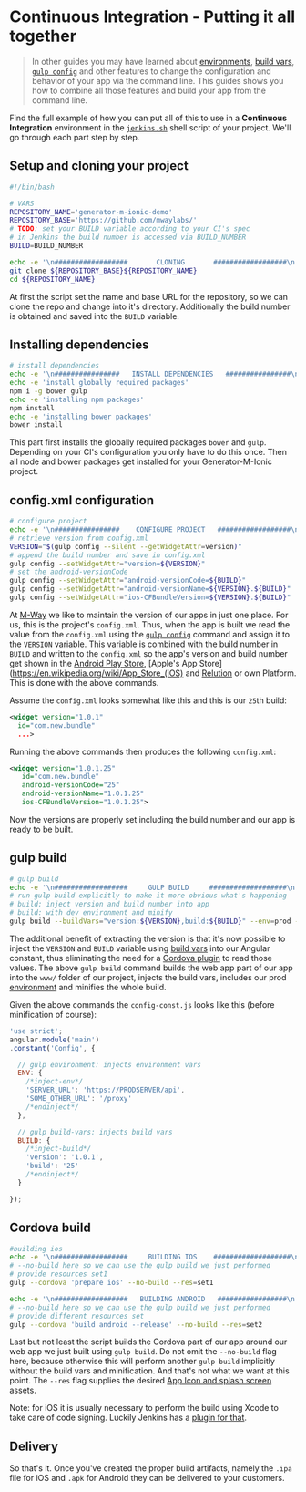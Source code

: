 # Continuous Integration - Putting it all together

> In other guides you may have learned about [environments](./environments.md), [build vars](./build_vars.md), [`gulp config`](./programmatically_change_configxml.md) and other features to change the configuration and behavior of your app via the command line. This guides shows you how to combine all those features and build your app from the command line.


Find the full example of how you can put all of this to use in a **Continuous Integration** environment in the [`jenkins.sh`](https://github.com/mwaylabs/generator-m-ionic/blob/master/generators/app/templates/jenkins.sh) shell script of your project. We'll go through each part step by step.

## Setup and cloning your project
```sh
#!/bin/bash

# VARS
REPOSITORY_NAME='generator-m-ionic-demo'
REPOSITORY_BASE='https://github.com/mwaylabs/'
# TODO: set your BUILD variable according to your CI's spec
# in Jenkins the build number is accessed via BUILD_NUMBER
BUILD=BUILD_NUMBER

echo -e '\n##################       CLONING       ##################\n'
git clone ${REPOSITORY_BASE}${REPOSITORY_NAME}
cd ${REPOSITORY_NAME}
```
At first the script set the name and base URL for the repository, so we can clone the repo and change into it's directory. Additionally the build number is obtained and saved into the `BUILD` variable.

## Installing dependencies
```sh
# install dependencies
echo -e '\n################   INSTALL DEPENDENCIES   ################\n'
echo -e 'install globally required packages'
npm i -g bower gulp
echo -e 'installing npm packages'
npm install
echo -e 'installing bower packages'
bower install
```
This part first installs the globally required packages `bower` and `gulp`. Depending on your CI's configuration you only have to do this once. Then all node and bower packages get installed for your Generator-M-Ionic project.

## config.xml configuration
```sh
# configure project
echo -e '\n################    CONFIGURE PROJECT   ##################\n'
# retrieve version from config.xml
VERSION="$(gulp config --silent --getWidgetAttr=version)"
# append the build number and save in config.xml
gulp config --setWidgetAttr="version=${VERSION}"
# set the android-versionCode
gulp config --setWidgetAttr="android-versionCode=${BUILD}"
gulp config --setWidgetAttr="android-versionName=${VERSION}.${BUILD}"
gulp config --setWidgetAttr="ios-CFBundleVersion=${VERSION}.${BUILD}"
```
At [M-Way](https://github.com/mwaylabs/) we like to maintain the version of our apps in just one place. For us, this is the project's `config.xml`. Thus, when the app is built we read the value from the `config.xml` using the [`gulp config`](./programmatically_change_configxml.md) command and assign it to the `VERSION` variable. This variable is combined with the build number in `BUILD` and written to the `config.xml` so the app's version and build number get shown in the [Android Play Store](https://play.google.com/store), [Apple's App Store](https://en.wikipedia.org/wiki/App_Store_(iOS) and [Relution](https://www.relution.io/) or own Platform. This is done with the above commands.

Assume the `config.xml` looks somewhat like this and this is our `25`th build:
```xml
<widget version="1.0.1"
  id="com.new.bundle"
  ...>
```
Running the above commands then produces the following `config.xml`:
```xml
<widget version="1.0.1.25"
   id="com.new.bundle"
   android-versionCode="25"
   android-versionName="1.0.1.25"
   ios-CFBundleVersion="1.0.1.25">
```
Now the versions are properly set including the build number and our app is ready to be built.

## gulp build
```sh
# gulp build
echo -e '\n##################     GULP BUILD     ###################\n'
# run gulp build explicitly to make it more obvious what's happening
# build: inject version and build number into app
# build: with dev environment and minify
gulp build --buildVars="version:${VERSION},build:${BUILD}" --env=prod --minify
```
The additional benefit of extracting the version is that it's now possible to inject the `VERSION` and `BUILD` variable using [build vars](./build_vars.md) into our Angular constant, thus eliminating the need for a [Cordova plugin](https://github.com/whiteoctober/cordova-plugin-app-version) to read those values. The above `gulp build` command builds the web app part of our app into the `www/` folder of our project, injects the build vars, includes our prod [environment](./environments.md) and minifies the whole build.

Given the above commands the `config-const.js` looks like this (before minification of course):
```js
'use strict';
angular.module('main')
.constant('Config', {

  // gulp environment: injects environment vars
  ENV: {
    /*inject-env*/
    'SERVER_URL': 'https://PRODSERVER/api',
    'SOME_OTHER_URL': '/proxy'
    /*endinject*/
  },

  // gulp build-vars: injects build vars
  BUILD: {
    /*inject-build*/
    'version': '1.0.1',
    'build': '25'
    /*endinject*/
  }

});
```

## Cordova build
```sh
#building ios
echo -e '\n##################     BUILDING IOS    ###################\n'
# --no-build here so we can use the gulp build we just performed
# provide resources set1
gulp --cordova 'prepare ios' --no-build --res=set1

echo -e '\n##################   BUILDING ANDROID   #################\n'
# --no-build here so we can use the gulp build we just performed
# provide different resources set
gulp --cordova 'build android --release' --no-build --res=set2
```
Last but not least the script builds the Cordova part of our app around our web app we just built using `gulp build`. Do not omit the `--no-build` flag here, because otherwise this will perform another `gulp build` implicitly without the build vars and minification. And that's not what we want at this point. The `--res` flag supplies the desired [App Icon and splash screen](./icons_splash_screens.md) assets.

Note: for iOS it is usually necessary to perform the build using Xcode to take care of code signing. Luckily Jenkins has a [plugin for that](https://wiki.jenkins-ci.org/display/JENKINS/Xcode+Plugin).

## Delivery
So that's it. Once you've created the proper build artifacts, namely the `.ipa` file for iOS and `.apk` for Android they can be delivered to your customers.
